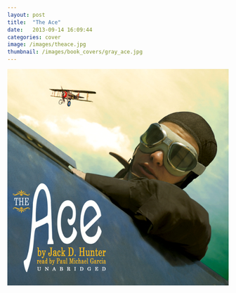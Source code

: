 ```yaml
---
layout: post
title:  "The Ace"
date:   2013-09-14 16:09:44
categories: cover
image: /images/theace.jpg 
thumbnail: /images/book_covers/gray_ace.jpg
---
```

![The Ace][image]

[image]: /images/theace.jpg "The Ace"
